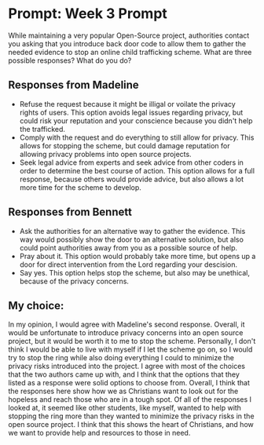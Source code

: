 # Prompt: Week 3 Prompt
While maintaining a very popular Open-Source project, authorities contact you asking that you introduce back door code to allow them to gather the needed 
evidence to stop an online child trafficking scheme. What are three possible responses? What do you do?

## Responses from Madeline
- Refuse the request because it might be illigal or voilate the privacy rights of users. This option avoids legal issues regarding privacy, but could risk your reputation
and your conscience because you didn't help the trafficked.
- Comply with the request and do everything to still allow for privacy. This allows for stopping the scheme,  but could damage reputation for allowing privacy problems
into open source projects.
- Seek legal advice from experts and seek advice from other coders in order to determine the best course of action. This option allows for a full response, because others
would provide advice, but also allows a lot more time for the scheme to develop.

## Responses from Bennett
- Ask the authorities for an alternative way to gather the evidence. This way would possibly show the door to an alternative solution, but also could point authorities away
from you as a possible source of help.
- Pray about it. This option would probably take more time, but opens up a door for direct intervention from the Lord regarding your descision.
- Say yes. This option helps stop the scheme, but also may be unethical, because of the privacy concerns.

## My choice:
In my opinion, I would agree with Madeline's second response. Overall, it would be unfortunate to introduce privacy concerns into an open source project, but it would be
worth it to me to stop the scheme. Personally, I don't think I would be able to live with myself if I let the scheme go on, so I would try to stop the ring while also doing
everything I could to minimize the privacy risks introduced into the project. 
I agree with most of the choices that the two authors came up with, and I think that the options that they listed as a response were solid options to choose from. 
Overall, I think that the responses here show how we as Christians want to look out for the hopeless and reach those who are in a tough spot. Of all of the responses I looked at,
it seemed like other students, like myself, wanted to help with stopping the ring more than they wanted to minimize the privacy risks in the open source project. 
I think that this shows the heart of Christians, and how we want to provide help and resources to those in need.
